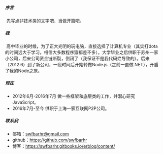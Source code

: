 ##### 序言
&nbsp;先写点非技术类的文字吧，当做开篇吧。

##### 我
&nbsp;高中毕业的时候，为了正大光明的玩电脑，直接选择了计算机专业（其实打dota的时间远大于学习，相信大多数程序猿都差不多）。大学毕业之后供职于苏州一家小公司，后来公司资金链断裂，倒闭了（我保证不是我代码烂导致的）。后来（2012.6）到了新公司，一段时间后开始转做Node.js（之前一直做.NET），开启了我的Node之旅。

##### 现在
+ 2012年6月-2016年7月 做一些框架和底层类的工作，并潜心研究JavaScript。
+ 2016年7月-至今 供职于上海一家互联网P2P公司。

##### 联系我
+  邮箱：swfbarhr@gmail.com
+  github：https://github.com/swfbarhr
+  博客：https://swfbarhr.gitbooks.io/erblog/content/
